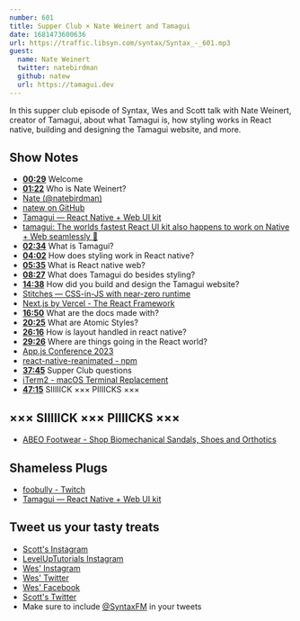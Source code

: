 ```yaml
---
number: 601
title: Supper Club × Nate Weinert and Tamagui
date: 1681473600636
url: https://traffic.libsyn.com/syntax/Syntax_-_601.mp3
guest:
  name: Nate Weinert
  twitter: natebirdman
  github: natew
  url: https://tamagui.dev
---
```


In this supper club episode of Syntax, Wes and Scott talk with Nate Weinert, creator of Tamagui, about what Tamagui is, how styling works in React native, building and designing the Tamagui website, and more.

## Show Notes

* **[00:29](#t=00:29)** Welcome
* **[01:22](#t=01:22)** Who is Nate Weinert?
* [Nate (@natebirdman)](https://twitter.com/natebirdman)
* [natew on GitHub](https://github.com/natew)
* [Tamagui — React Native + Web UI kit](https://tamagui.dev/)
* [tamagui: The worlds fastest React UI kit also happens to work on Native + Web seamlessly 🙏](https://github.com/tamagui/tamagui)
* **[02:34](#t=02:34)** What is Tamagui?
* **[04:02](#t=04:02)** How does styling work in React native?
* **[05:35](#t=05:35)** What is React native web?
* **[08:27](#t=08:27)** What does Tamagui do besides styling?
* **[14:38](#t=14:38)** How did you build and design the Tamagui website?
* [Stitches — CSS-in-JS with near-zero runtime](https://stitches.dev/)
* [Next.js by Vercel - The React Framework](https://nextjs.org/)
* **[16:50](#t=16:50)** What are the docs made with?
* **[20:25](#t=20:25)** What are Atomic Styles?
* **[26:16](#t=26:16)** How is layout handled in react native?
* **[29:26](#t=29:26)** Where are things going in the React world?
* [App.js Conference 2023](https://appjs.co/)
* [react-native-reanimated - npm](https://www.npmjs.com/package/react-native-reanimated)
* **[37:45](#t=37:45)** Supper Club questions
* [iTerm2 - macOS Terminal Replacement](https://iterm2.com/)
* **[47:15](#t=47:15)** SIIIIICK ××× PIIIICKS ×××

## ××× SIIIIICK ××× PIIIICKS ×××

* [ABEO Footwear - Shop Biomechanical Sandals, Shoes and Orthotics](https://www.abeofootwear.com/)

## Shameless Plugs

* [foobully - Twitch](https://www.twitch.tv/foobully)
* [Tamagui — React Native + Web UI kit](https://tamagui.dev/)

## Tweet us your tasty treats

* [Scott's Instagram](https://www.instagram.com/stolinski/)
* [LevelUpTutorials Instagram](https://www.instagram.com/LevelUpTutorials/)
* [Wes' Instagram](https://www.instagram.com/wesbos/)
* [Wes' Twitter](https://twitter.com/wesbos)
* [Wes' Facebook](https://www.facebook.com/wesbos.developer)
* [Scott's Twitter](https://twitter.com/stolinski)
* Make sure to include [@SyntaxFM](https://twitter.com/SyntaxFM) in your tweets
